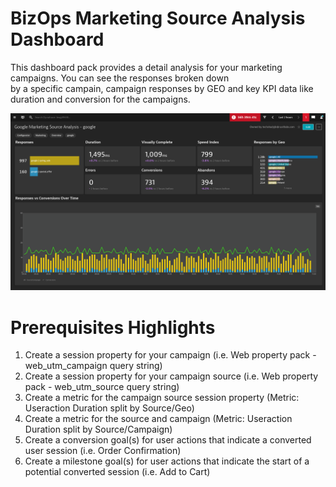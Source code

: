 # BizOps Marketing Source Analysis Dashboard

This dashboard pack provides a detail analysis for your marketing campaigns. You can see the responses broken down <br>
by a specific campain, campaign responses by GEO and key KPI data like duration and conversion for the campaigns. <br>

![Marketing Source Analysis](MSANR2.png)

# Prerequisites Highlights

1. Create a session property for your campaign (i.e. Web property pack - web\_utm\_campaign query string)
2. Create a session property for your campaign source (i.e. Web property pack - web\_utm\_source query string)
3. Create a metric for the campaign source session property (Metric: Useraction Duration split by Source/Geo)
4. Create a metric for the source and campaign (Metric: Useraction Duration split by Source/Campaign)
5. Create a conversion goal(s) for user actions that indicate a converted user session (i.e. Order Confirmation)
6. Create a milestone goal(s) for user actions that indicate the start of a potential converted session (i.e. Add to Cart)
